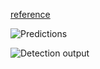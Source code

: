 [reference](https://manalelaidouni.github.io/manalelaidouni.github.io/Evaluating-Object-Detection-Models-Guide-to-Performance-Metrics.html)

![Predictions](https://manalelaidouni.github.io/assets/img/pexels/Detections_IoU_edit1-401ab064-29c4-4e74-8b34-b79b7b5cb6eb.png)

![Detection output](https://manalelaidouni.github.io/assets/img/pexels/Final_detection_Test_(4)-ec90cda7-f58f-4259-9887-b4fde66c6c33.png)
